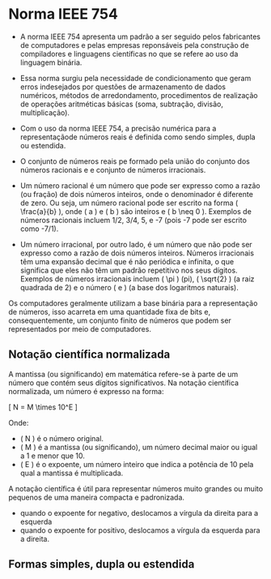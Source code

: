 # Norma IEEE 754

- A norma IEEE 754 apresenta um padrão a ser seguido pelos fabricantes de computadores e pelas empresas reponsáveis pela construção de compiladores e linguagens científicas no que se refere ao uso da linguagem binária.

- Essa norma surgiu pela necessidade de condicionamento que geram erros indesejados por questões de armazenamento de dados numéricos, métodos de arredondamento, procedimentos de realização de operações aritméticas básicas (soma, subtração, divisão, multiplicação).

- Com o uso da norma IEEE 754, a precisão numérica para a representaçãode números reais é definida como sendo simples, dupla ou estendida.

- O conjunto de números reais pe formado pela união do conjunto dos números racionais e e conjunto de números irracionais.

- Um número racional é um número que pode ser expresso como a razão (ou fração) de dois números inteiros, onde o denominador é diferente de zero. Ou seja, um número racional pode ser escrito na forma \( \frac{a}{b} \), onde \( a \) e \( b \) são inteiros e \( b \neq 0 \). Exemplos de números racionais incluem 1/2, 3/4, 5, e -7 (pois -7 pode ser escrito como -7/1).

- Um número irracional, por outro lado, é um número que não pode ser expresso como a razão de dois números inteiros. Números irracionais têm uma expansão decimal que é não periódica e infinita, o que significa que eles não têm um padrão repetitivo nos seus dígitos. Exemplos de números irracionais incluem \( \pi \) (pi), \( \sqrt{2} \) (a raiz quadrada de 2) e o número \( e \) (a base dos logaritmos naturais).

Os computadores geralmente utilizam a base binária para a representação de números, isso acarreta em uma quantidade fixa de bits e, consequentemente, um conjunto finito de números que podem ser representados por meio de computadores.

## Notação científica normalizada

A mantissa (ou significando) em matemática refere-se à parte de um número que contém seus dígitos significativos. Na notação científica normalizada, um número é expresso na forma:

\[ N = M \times 10^E \]

Onde:

- \( N \) é o número original.
- \( M \) é a mantissa (ou significando), um número decimal maior ou igual a 1 e menor que 10.
- \( E \) é o expoente, um número inteiro que indica a potência de 10 pela qual a mantissa é multiplicada.

A notação científica é útil para representar números muito grandes ou muito pequenos de uma maneira compacta e padronizada.

- quando o expoente for negativo, deslocamos a vírgula da direita para a esquerda
- quando o expoente for positivo, deslocamos a vírgula da esquerda para a direita.

## Formas simples, dupla ou estendida
